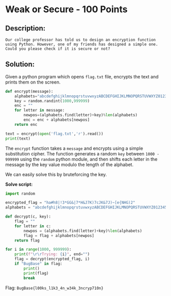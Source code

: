 # Weak or Secure - 100 Points

## Description:
```Our college professor has told us to design an encryption function using Python. However, one of my friends has designed a simple one. Could you please check if it is secure or not?```

## Solution:

Given a python program which opens `flag.txt` file, encrypts the text and prints them on the screen.


```py
def encrypt(message):
    alphabets="abcdefghijklmnopqrstuvwxyzABCDEFGHIJKLMNOPQRSTUVWXYZ0123456789~`!@#$%^&*()}{][|_"
    key = random.randint(1000,999999)
    enc = ""
    for letter in message:
        newpos=(alphabets.find(letter)+key)%len(alphabets)
        enc = enc + alphabets[newpos]
    return enc

text = encrypt(open('flag.txt','r').read())
print(text)
```

The `encrypt` function takes a `message` and encrypts using a simple substitution cipher. The function generates a random `key` between `1000 - 999999` using the `random` python module, and then shifts each letter in the message by the key value modulo the length of the alphabet.

We can easily solve this by bruteforcing the key.

**Solve script:**
```py
import random

encrypted_flag = "ha#h8|!3*GG&|7*H&J7K)7cJK&7J)~[e{NHG)2"
alphabets = "abcdefghijklmnopqrstuvwxyzABCDEFGHIJKLMNOPQRSTUVWXYZ0123456789~`!@#$%^&*()}{][|_"

def decrypt(c, key):
    flag = ""
    for letter in c:
        newpos = (alphabets.find(letter)+key)%len(alphabets)
        flag = flag + alphabets[newpos]
    return flag

for i in range(1000, 999999):
    print(f"\r\rTrying: {i}", end="")
    flag = decrypt(encrypted_flag, i)
    if "BugBase" in flag:
        print()
        print(flag)
        break
```

Flag: `BugBase{l00ks_l1k3_4n_w34k_3ncryp710n}`